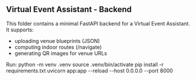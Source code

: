 Virtual Event Assistant - Backend
--------------------------------
This folder contains a minimal FastAPI backend for a Virtual Event Assistant.
It supports:
  - uploading venue blueprints (JSON)
  - computing indoor routes (/navigate)
  - generating QR images for venue URLs

Run:
  python -m venv .venv
  source .venv/bin/activate
  pip install -r requirements.txt
  uvicorn app:app --reload --host 0.0.0.0 --port 8000

